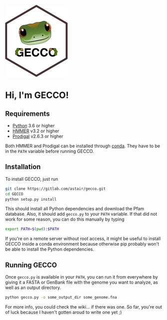 ![](gecco.png)

# Hi, I'm GECCO!

## Requirements

* [Python](https://www.python.org/downloads/) 3.6 or higher
* [HMMER](http://hmmer.org/) v3.2 or higher
* [Prodigal](https://github.com/hyattpd/Prodigal) v2.6.3 or higher

Both HMMER and Prodigal can be installed through [conda](https://anaconda.org/). They have to be in the `PATH` variable before running GECCO.


## Installation

To install GECCO, just run

```bash
git clone https://gitlab.com/astair/gecco.git
cd GECCO
python setup.py install
```

This should install all Python dependencies and download the Pfam database. Also, it should add `gecco.py` to your `PATH` variable. If that did not work for some reason, you can do this manually by typing

```bash
export PATH=$(pwd):$PATH
```

If you're on a remote server without root access, it might be useful to install GECCO inside a conda environment because otherwise pip probably won't be able to install the Python dependencies.


## Running GECCO

Once `gecco.py` is available in your `PATH`, you can run it from everywhere by giving it a FASTA or GenBank file with the genome you want to analyze, as well as an output directory.

```bash
python gecco.py -o some_output_dir some_genome.fna
```

For more info, you could check the wiki... if there was one. So far, you're out of luck because I haven't gotten aroud to write one yet ;)
